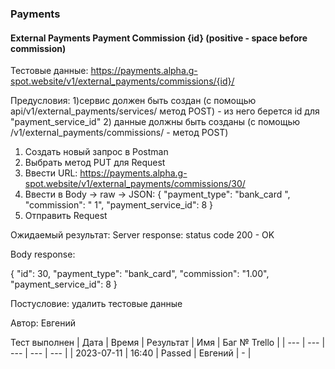 ### Payments
#### External Payments Payment Commission {id} (positive - space before commission)

Тестовые данные: https://payments.alpha.g-spot.website/v1/external_payments/commissions/{id}/


Предусловия:   1)сервис должен быть создан (с помощью api/v1/external_payments/services/ метод POST) - из него берется id для "payment_service_id"
               2) данные должны быть созданы (с помощью /v1/external_payments/commissions/ - метод POST)


1. Создать новый запрос в Postman
2. Выбрать метод PUT для Request
3. Ввести URL: https://payments.alpha.g-spot.website/v1/external_payments/commissions/30/
4. Ввести в Body -> raw -> JSON:
{
  "payment_type": "bank_card ",
  "commission": " 1",
  "payment_service_id": 8
}
5. Отправить Request

Ожидаемый результат: Server response: status code 200 - OK

Body response:

{
    "id": 30,
    "payment_type": "bank_card",
    "commission": "1.00",
    "payment_service_id": 8
}


Постусловие: удалить тестовые данные

Автор: Евгений

Тест выполнен
| Дата | Время | Результат | Имя | Баг № Trello |
| --- | --- | --- | --- | --- |
| 2023-07-11 | 16:40 | Passed | Евгений | - | 